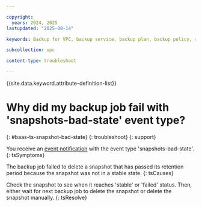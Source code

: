 ```yaml
---

copyright:
  years: 2024, 2025
lastupdated: "2025-08-14"

keywords: Backup for VPC, backup service, backup plan, backup policy, restore, restore volume, restore data

subcollection: vpc

content-type: troubleshoot

---
```


{{site.data.keyword.attribute-definition-list}}

# Why did my backup job fail with 'snapshots-bad-state' event type?
{: #baas-ts-snapshot-bad-state}
{: troubleshoot}
{: support} 

You receive an [event notification](/docs/vpc?topic=vpc-event-notifications-events#event-notifications-list) with the event type 'snapshots-bad-state'.
{: tsSymptoms}

The backup job failed to delete a snapshot that has passed its retention period because the snapshot was not in a stable state.
{: tsCauses}

Check the snapshot to see when it reaches 'stable' or 'failed' status. Then, either wait for next backup job to delete the snapshot or delete the snapshot manually.
{: tsResolve}
